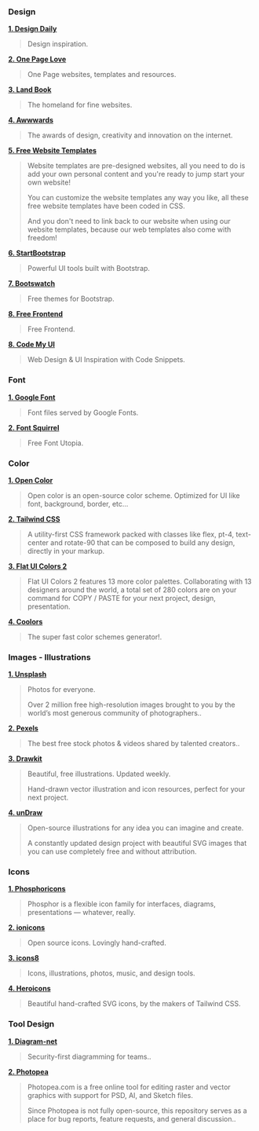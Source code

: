 ### Design

**[1. Design Daily](https://www.uidesigndaily.com/)**

> Design inspiration.

**[2. One Page Love](https://onepagelove.com/)**

> One Page websites, templates and resources.

**[3. Land Book](https://land-book.com/)**

> The homeland for fine websites.

**[4. Awwwards](https://www.awwwards.com/)**

> The awards of design, creativity and innovation on the internet.

**[5. Free Website Templates](https://freewebsitetemplates.com/)**

> Website templates are pre-designed websites, all you need to do is add your own personal content and you're ready to jump start your own website!
>
> You can customize the website templates any way you like, all these free website templates have been coded in CSS.
>
> And you don't need to link back to our website when using our website templates, because our web templates also come with freedom!

**[6. StartBootstrap](https://github.com/StartBootstrap/)**

> Powerful UI tools built with Bootstrap.

**[7. Bootswatch](https://bootswatch.com/)**

> Free themes for Bootstrap.

**[8. Free Frontend](https://freefrontend.com/)**

> Free Frontend.

**[8. Code My UI](https://codemyui.com/)**

> Web Design & UI Inspiration with Code Snippets.


### Font

**[1. Google Font](https://fonts.google.com/)**

> Font files served by Google Fonts.

**[2. Font Squirrel](https://www.fontsquirrel.com/)**

> Free Font Utopia.

### Color

**[1. Open Color](https://yeun.github.io/open-color/)**

> Open color is an open-source color scheme. Optimized for UI like font, background, border, etc...

**[2. Tailwind CSS](https://tailwindcss.com/)**

> A utility-first CSS framework packed with classes like flex, pt-4, text-center and rotate-90 that can be composed to build any design, directly in your markup.

**[3. Flat UI Colors 2](https://flatuicolors.com/)**

> Flat UI Colors 2 features 13 more color palettes. Collaborating with 13 designers around the world, a total set of 280 colors are on your command for COPY / PASTE for your next project, design, presentation.

**[4. Coolors](https://coolors.co/)**

> The super fast color schemes generator!.

### Images - Illustrations

**[1. Unsplash](https://unsplash.com/)**

> Photos for everyone.
>
> Over 2 million free high-resolution images brought to you by the world’s most generous community of photographers..

**[2. Pexels](https://www.pexels.com/)**

> The best free stock photos & videos shared by talented creators..

**[3. Drawkit](https://www.drawkit.io/)**

> Beautiful, free illustrations. Updated weekly.
>
> Hand-drawn vector illustration and icon resources, perfect for your next project.

**[4. unDraw](https://undraw.co/)**

> Open-source illustrations for any idea you can imagine and create.
>
> A constantly updated design project with beautiful SVG images that you can use completely free and without attribution.

### Icons

**[1. Phosphoricons](https://phosphoricons.com/)**

> Phosphor is a flexible icon family for interfaces, diagrams, presentations — whatever, really.

**[2. ionicons](https://ionic.io/ionicons)**

> Open source icons. Lovingly hand-crafted.

**[3. icons8](https://icons8.com/)**

> Icons, illustrations, photos, music, and design tools.

**[4. Heroicons](https://heroicons.com/)**

> Beautiful hand-crafted SVG icons, by the makers of Tailwind CSS.

### Tool Design

**[1. Diagram-net](https://www.diagrams.net/)**

> Security-first diagramming for teams..

**[2. Photopea](https://www.photopea.com/)**

> Photopea.com is a free online tool for editing raster and vector graphics with support for PSD, AI, and Sketch files.
>
> Since Photopea is not fully open-source, this repository serves as a place for bug reports, feature requests, and general discussion..